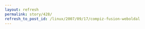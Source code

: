 ```yaml
---
layout: refresh
permalink: story/428/
refresh_to_post_id: /linux/2007/09/17/compiz-fusion-weboldal
---
```

